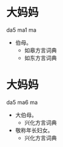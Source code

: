 # 大妈妈
da5 ma1 ma
+ 伯母。
  * 如皋方言词典
  * 如东方言词典

# 大妈妈
da5 ma6 ma
+ 大伯母。
  * 兴化方言词典
+ 敬称年长妇女。
  * 兴化方言词典
